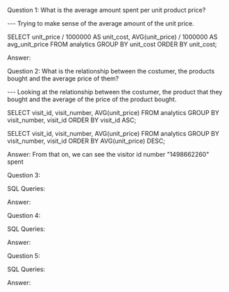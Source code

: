 Question 1: What is the average amount spent per unit product price?

--- Trying to make sense of the average amount of the unit price.

SELECT unit_price / 1000000 AS unit_cost, 
    AVG(unit_price) / 1000000 AS avg_unit_price
	FROM analytics
	GROUP BY unit_cost
	ORDER BY unit_cost;

Answer: 



Question 2: What is the relationship between the costumer, the products bought and the average price of them? 

--- Looking at the relationship between the costumer, the product that they bought and the average of the price of the product bought. 

SELECT visit_id, 
    visit_number, 
    AVG(unit_price)
	FROM analytics
	GROUP BY visit_number, visit_id
	ORDER BY visit_id ASC;
	
SELECT visit_id, 
    visit_number, 
    AVG(unit_price)
	FROM analytics
	GROUP BY visit_number, visit_id
	ORDER BY AVG(unit_price) DESC;

Answer: From that on, we can see the visitor id number "1498662260" spent 




Question 3: 

SQL Queries:

Answer:



Question 4: 

SQL Queries:

Answer:



Question 5: 

SQL Queries:

Answer:
